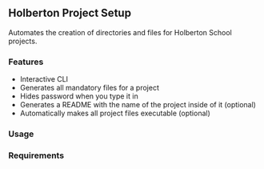 ## Holberton Project Setup
Automates the creation of directories and files for Holberton School projects.


### Features
- Interactive CLI
- Generates all mandatory files for a project
- Hides password when you type it in
- Generates a README with the name of the project inside of it (optional)
- Automatically makes all project files executable (optional)

### Usage
### Requirements
